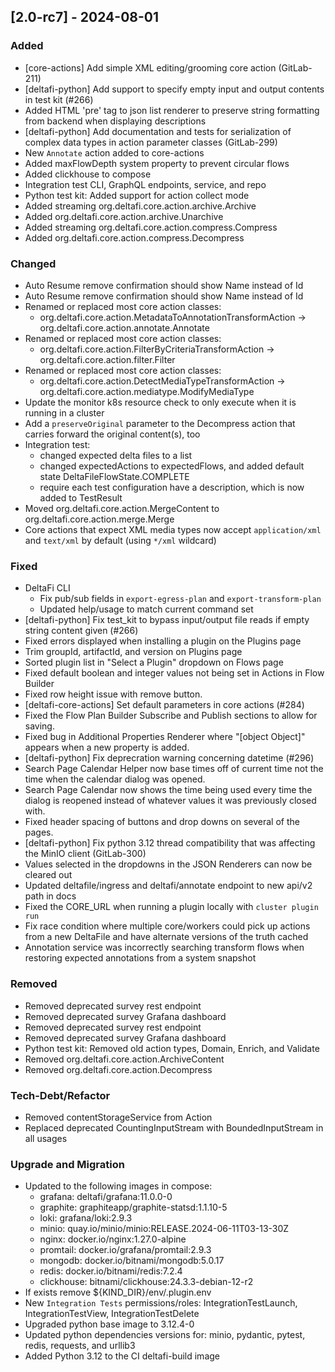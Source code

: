 ## [2.0-rc7] - 2024-08-01

### Added
- [core-actions] Add simple XML editing/grooming core action (GitLab-211)
- [deltafi-python] Add support to specify empty input and output contents in test kit (#266)
- Added HTML 'pre' tag to json list renderer to preserve string formatting from backend when displaying descriptions 
- [deltafi-python] Add documentation and tests for serialization of complex data types in action parameter classes (GitLab-299)
- New `Annotate` action added to core-actions
- Added maxFlowDepth system property to prevent circular flows
- Added clickhouse to compose
- Integration test CLI, GraphQL endpoints, service, and repo
- Python test kit: Added support for action collect mode
- Added streaming org.deltafi.core.action.archive.Archive
- Added org.deltafi.core.action.archive.Unarchive
- Added streaming org.deltafi.core.action.compress.Compress
- Added org.deltafi.core.action.compress.Decompress

### Changed
- Auto Resume remove confirmation should show Name instead of Id 
- Auto Resume remove confirmation should show Name instead of Id 
- Renamed or replaced most core action classes:
    - org.deltafi.core.action.MetadataToAnnotationTransformAction -> org.deltafi.core.action.annotate.Annotate
- Renamed or replaced most core action classes:
    - org.deltafi.core.action.FilterByCriteriaTransformAction -> org.deltafi.core.action.filter.Filter
- Renamed or replaced most core action classes:
    - org.deltafi.core.action.DetectMediaTypeTransformAction -> org.deltafi.core.action.mediatype.ModifyMediaType
- Update the monitor k8s resource check to only execute when it is running in a cluster
- Add a `preserveOriginal` parameter to the Decompress action that carries forward the original content(s), too
- Integration test:
  - changed expected delta files to a list
  - changed expectedActions to expectedFlows, and added default state DeltaFileFlowState.COMPLETE
  - require each test configuration have a description, which is now added to TestResult
- Moved org.deltafi.core.action.MergeContent to org.deltafi.core.action.merge.Merge
- Core actions that expect XML media types now accept `application/xml` and `text/xml` by default (using `*/xml` wildcard)

### Fixed
- DeltaFi CLI
  - Fix pub/sub fields in `export-egress-plan` and `export-transform-plan`
  - Updated help/usage to match current command set
- [deltafi-python] Fix test_kit to bypass input/output file reads if empty string content given (#266)
- Fixed errors displayed when installing a plugin on the Plugins page
- Trim groupId, artifactId, and version on Plugins page
- Sorted plugin list in "Select a Plugin" dropdown on Flows page
- Fixed default boolean and integer values not being set in Actions in Flow Builder 
- Fixed row height issue with remove button. 
- [deltafi-core-actions] Set default parameters in core actions (#284)
- Fixed the Flow Plan Builder Subscribe and Publish sections to allow for saving. 
- Fixed bug in Additional Properties Renderer where "[object Object]" appears when a new property is added. 
- [deltafi-python] Fix deprecration warning concerning datetime (#296)
- Search Page Calendar Helper now base times off of current time not the time when the calendar dialog was opened.
- Search Page Calendar now shows the time being used every time the dialog is reopened instead of whatever values it was previously closed with.
- Fixed header spacing of buttons and drop downs on several of the pages.
- [deltafi-python] Fix python 3.12 thread compatibility that was affecting the MinIO client (GitLab-300)
- Values selected in the dropdowns in the JSON Renderers can now be cleared out
- Updated deltafile/ingress and deltafi/annotate endpoint to new api/v2 path in docs
- Fixed the CORE_URL when running a plugin locally with `cluster plugin run`
- Fix race condition where multiple core/workers could pick up actions from a new DeltaFile and have alternate versions of the truth cached
- Annotation service was incorrectly searching transform flows when restoring expected annotations from a system snapshot

### Removed
- Removed deprecated survey rest endpoint
- Removed deprecated survey Grafana dashboard
- Removed deprecated survey rest endpoint
- Removed deprecated survey Grafana dashboard
- Python test kit: Removed old action types, Domain, Enrich, and Validate
- Removed org.deltafi.core.action.ArchiveContent
- Removed org.deltafi.core.action.Decompress

### Tech-Debt/Refactor
- Removed contentStorageService from Action
- Replaced deprecated CountingInputStream with BoundedInputStream in all usages

### Upgrade and Migration
- Updated to the following images in compose:
    - grafana: deltafi/grafana:11.0.0-0
    - graphite: graphiteapp/graphite-statsd:1.1.10-5
    - loki: grafana/loki:2.9.3
    - minio: quay.io/minio/minio:RELEASE.2024-06-11T03-13-30Z
    - nginx: docker.io/nginx:1.27.0-alpine
    - promtail: docker.io/grafana/promtail:2.9.3
    - mongodb: docker.io/bitnami/mongodb:5.0.17
    - redis: docker.io/bitnami/redis:7.2.4 
    - clickhouse: bitnami/clickhouse:24.3.3-debian-12-r2
- If exists remove ${KIND_DIR}/env/.plugin.env
- New `Integration Tests` permissions/roles: IntegrationTestLaunch, IntegrationTestView, IntegrationTestDelete
- Upgraded python base image to 3.12.4-0
- Updated python dependencies versions for: minio, pydantic, pytest, redis, requests, and urllib3
- Added Python 3.12 to the CI deltafi-build image

